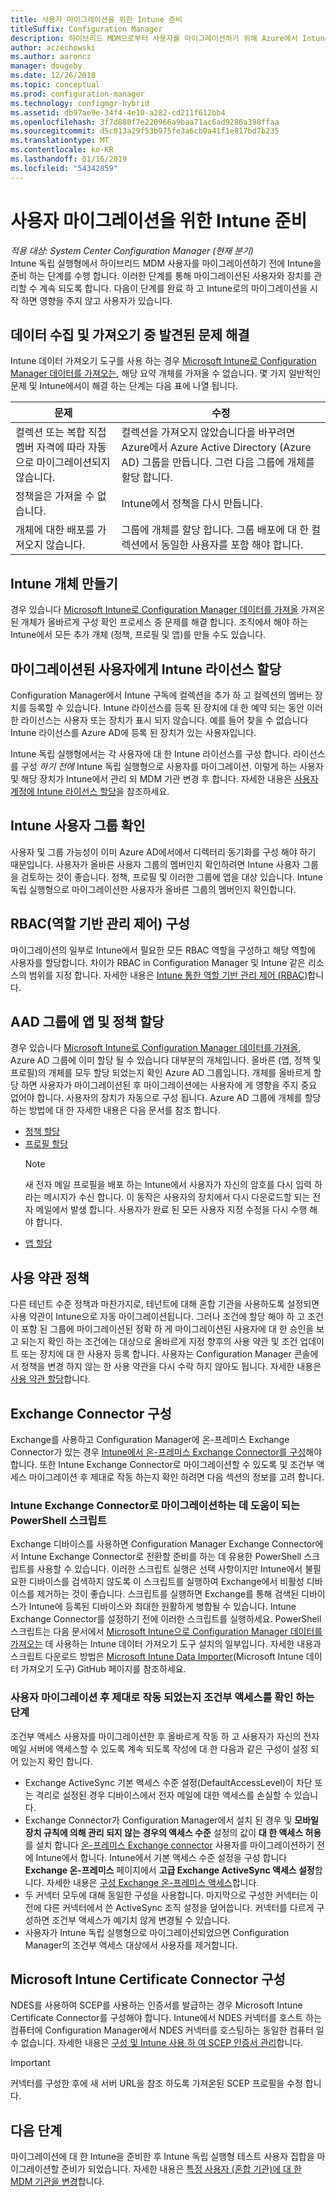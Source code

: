 ```yaml
---
title: 사용자 마이그레이션을 위한 Intune 준비
titleSuffix: Configuration Manager
description: 하이브리드 MDM으로부터 사용자를 마이그레이션하기 위해 Azure에서 Intune을 준비하는 방법을 알아봅니다.
author: aczechowski
ms.author: aaroncz
manager: dougeby
ms.date: 12/26/2018
ms.topic: conceptual
ms.prod: configuration-manager
ms.technology: configmgr-hybrid
ms.assetid: db97ae9e-34f4-4e10-a282-cd211f612bb4
ms.openlocfilehash: 3f7d880f7e220966a9baa71ac6ad9286a398ffaa
ms.sourcegitcommit: d5c013a29f53b975fe3a6cb0a41f1e817bd7b235
ms.translationtype: MT
ms.contentlocale: ko-KR
ms.lasthandoff: 01/16/2019
ms.locfileid: "54342859"
---
```

# <a name="prepare-intune-for-user-migration"></a>사용자 마이그레이션을 위한 Intune 준비 

*적용 대상: System Center Configuration Manager (현재 분기)*    
Intune 독립 실행형에서 하이브리드 MDM 사용자를 마이그레이션하기 전에 Intune을 준비 하는 단계를 수행 합니다. 이러한 단계를 통해 마이그레이션된 사용자와 장치를 관리할 수 계속 되도록 합니다. 다음이 단계를 완료 하 고 Intune로의 마이그레이션을 시작 하면 영향을 주지 않고 사용자가 있습니다.  

## <a name="fix-issues-found-during-data-collection-and-import"></a>데이터 수집 및 가져오기 중 발견된 문제 해결
Intune 데이터 가져오기 도구를 사용 하는 경우 [Microsoft Intune로 Configuration Manager 데이터를 가져오는](migrate-import-data.md), 해당 요약 개체를 가져올 수 없습니다. 몇 가지 일반적인 문제 및 Intune에서이 해결 하는 단계는 다음 표에 나열 됩니다. 

|문제  |수정  |
|---------|---------|
|컬렉션 또는 복합 직접 멤버 자격에 따라 자동으로 마이그레이션되지 않습니다.|컬렉션을 가져오지 않았습니다을 바꾸려면 Azure에서 Azure Active Directory (Azure AD) 그룹을 만듭니다. 그런 다음 그룹에 개체를 할당 합니다.|
|정책을은 가져올 수 없습니다. |Intune에서 정책을 다시 만듭니다.|
|개체에 대한 배포를 가져오지 않습니다.|그룹에 개체를 할당 합니다. 그룹 배포에 대 한 컬렉션에서 동일한 사용자를 포함 해야 합니다.|

## <a name="create-intune-objects"></a>Intune 개체 만들기 
경우 있습니다 [Microsoft Intune로 Configuration Manager 데이터를 가져올](migrate-import-data.md) 가져온된 개체가 올바르게 구성 확인 프로세스 중 문제를 해결 합니다. 조직에서 해야 하는 Intune에서 모든 추가 개체 (정책, 프로필 및 앱)를 만들 수도 있습니다. 

## <a name="assign-intune-licenses-to-migrated-users"></a>마이그레이션된 사용자에게 Intune 라이선스 할당
Configuration Manager에서 Intune 구독에 컬렉션을 추가 하 고 컬렉션의 멤버는 장치를 등록할 수 있습니다. Intune 라이선스를 등록 된 장치에 대 한 예약 되는 동안 이러한 라이선스는 사용자 또는 장치가 표시 되지 않습니다. 예를 들어 찾을 수 없습니다 Intune 라이선스를 Azure AD에 등록 된 장치가 있는 사용자입니다. 

Intune 독립 실행형에서는 각 사용자에 대 한 Intune 라이선스를 구성 합니다. 라이선스를 구성 *하기 전에* Intune 독립 실행형으로 사용자를 마이그레이션. 이렇게 하는 사용자 및 해당 장치가 Intune에서 관리 되 MDM 기관 변경 후 합니다. 자세한 내용은 [사용자 계정에 Intune 라이선스 할당](https://docs.microsoft.com/intune/licenses-assign)을 참조하세요. 

## <a name="verify-intune-user-groups"></a>Intune 사용자 그룹 확인
사용자 및 그룹 가능성이 이미 Azure AD에서에서 디렉터리 동기화를 구성 해야 하기 때문입니다. 사용자가 올바른 사용자 그룹의 멤버인지 확인하려면 Intune 사용자 그룹을 검토하는 것이 좋습니다. 정책, 프로필 및 이러한 그룹에 앱을 대상 있습니다. Intune 독립 실행형으로 마이그레이션한 사용자가 올바른 그룹의 멤버인지 확인합니다. 

## <a name="configure-role-based-administration-control-rbac"></a>RBAC(역할 기반 관리 제어) 구성
마이그레이션의 일부로 Intune에서 필요한 모든 RBAC 역할을 구성하고 해당 역할에 사용자를 할당합니다. 차이가 RBAC in Configuration Manager 및 Intune 같은 리소스의 범위를 지정 합니다. 자세한 내용은 [Intune 통한 역할 기반 관리 제어 (RBAC)](https://docs.microsoft.com/intune/role-based-access-control)합니다.

## <a name="assign-apps-and-policies-to-aad-groups"></a>AAD 그룹에 앱 및 정책 할당
경우 있습니다 [Microsoft Intune로 Configuration Manager 데이터를 가져올](migrate-import-data.md), Azure AD 그룹에 이미 할당 될 수 있습니다 대부분의 개체입니다. 올바른 (앱, 정책 및 프로필)의 개체를 모두 할당 되었는지 확인 Azure AD 그룹입니다. 개체를 올바르게 할당 하면 사용자가 마이그레이션된 후 마이그레이션에는 사용자에 게 영향을 주지 중요 없어야 합니다. 사용자의 장치가 자동으로 구성 됩니다. Azure AD 그룹에 개체를 할당 하는 방법에 대 한 자세한 내용은 다음 문서를 참조 합니다. 
- [정책 할당](https://docs.microsoft.com/intune/get-started-policies)  
- [프로필 할당](https://docs.microsoft.com/intune/device-profile-assign)  
    > [!NOTE]  
    > 새 전자 메일 프로필을 배포 하는 Intune에서 사용자가 자신의 암호를 다시 입력 하 라는 메시지가 수신 합니다. 이 동작은 사용자의 장치에서 다시 다운로드할 되는 전자 메일에서 발생 합니다. 사용자가 완료 된 모든 사용자 지정 수정을 다시 수행 해야 합니다. 
- [앱 할당](https://docs.microsoft.com/intune/get-started-apps) 

## <a name="terms-and-conditions-policy"></a>사용 약관 정책
다른 테넌트 수준 정책과 마찬가지로, 테넌트에 대해 혼합 기관을 사용하도록 설정되면 사용 약관이 Intune으로 자동 마이그레이션됩니다.  그러나 조건에 할당 해야 하 고 조건이 포함 된 그룹에 마이그레이션된 정확 하 게 마이그레이션된 사용자에 대 한 승인을 보고 되는지 확인 하는 조건에는 대상으로 올바르게 지정 향후의 사용 약관 및 조건 업데이트 또는 장치에 대 한 사용자 등록 합니다. 사용자는 Configuration Manager 콘솔에서 정책을 변경 하지 않는 한 사용 약관을 다시 수락 하지 않아도 됩니다. 자세한 내용은 [사용 약관 할당](https://docs.microsoft.com/intune/terms-and-conditions-create#assign-terms-and-conditions)합니다.

## <a name="configure-the-exchange-connector"></a>Exchange Connector 구성
Exchange를 사용하고 Configuration Manager에 온-프레미스 Exchange Connector가 있는 경우 [Intune에서 온-프레미스 Exchange Connector를 구성](https://docs.microsoft.com/intune/exchange-connector-install)해야 합니다. 또한 Intune Exchange Connector로 마이그레이션할 수 있도록 및 조건부 액세스 마이그레이션 후 제대로 작동 하는지 확인 하려면 다음 섹션의 정보를 고려 합니다.

### <a name="powershell-scripts-to-help-you-migrate-to-the-intune-exchange-connector"></a>Intune Exchange Connector로 마이그레이션하는 데 도움이 되는 PowerShell 스크립트 
Exchange 디바이스를 사용하면 Configuration Manager Exchange Connector에서 Intune Exchange Connector로 전환할 준비를 하는 데 유용한 PowerShell 스크립트를 사용할 수 있습니다. 이러한 스크립트 실행은 선택 사항이지만 Intune에서 불필요한 디바이스를 검색하지 않도록 이 스크립트를 실행하여 Exchange에서 비활성 디바이스를 제거하는 것이 좋습니다. 스크립트를 실행하면 Exchange를 통해 검색된 디바이스가 Intune에 등록된 디바이스와 최대한 원활하게 병합될 수 있습니다. Intune Exchange Connector를 설정하기 전에 이러한 스크립트를 실행하세요. PowerShell 스크립트는 다음 문서에서 [Microsoft Intune으로 Configuration Manager 데이터를 가져오는](migrate-import-data.md) 데 사용하는 Intune 데이터 가져오기 도구 설치의 일부입니다. 자세한 내용과 스크립트 다운로드 방법은 [Microsoft Intune Data Importer](https://github.com/ConfigMgrTools/Intune-Data-Importer)(Microsoft Intune 데이터 가져오기 도구) GitHub 페이지를 참조하세요.

### <a name="steps-to-make-sure-conditional-access-works-properly-after-user-migration"></a>사용자 마이그레이션 후 제대로 작동 되었는지 조건부 액세스를 확인 하는 단계
조건부 액세스 사용자를 마이그레이션한 후 올바르게 작동 하 고 사용자가 자신의 전자 메일 서버에 액세스할 수 있도록 계속 되도록 작성에 대 한 다음과 같은 구성이 설정 되어 있는지 확인 합니다.
- Exchange ActiveSync 기본 액세스 수준 설정(DefaultAccessLevel)이 차단 또는 격리로 설정된 경우 디바이스에서 전자 메일에 대한 액세스를 손실할 수 있습니다. 
- Exchange Connector가 Configuration Manager에서 설치 된 경우 및 **모바일 장치 규칙에 의해 관리 되지 않는 경우의 액세스 수준** 설정의 값이 **대 한 액세스 허용**를 설치 합니다 [ 온-프레미스 Exchange connector](https://docs.microsoft.com/intune/conditional-access-exchange-create#configure-exchange-on-premises-access) 사용자를 마이그레이션하기 전에 Intune에서 합니다. Intune에서 기본 액세스 수준 설정을 구성 합니다 **Exchange 온-프레미스** 페이지에서 **고급 Exchange ActiveSync 액세스 설정**합니다. 자세한 내용은 [구성 Exchange 온-프레미스 액세스](https://docs.microsoft.com/intune/conditional-access-exchange-create#configure-exchange-on-premises-access)합니다.
- 두 커넥터 모두에 대해 동일한 구성을 사용합니다. 마지막으로 구성한 커넥터는 이전에 다른 커넥터에서 쓴 ActiveSync 조직 설정을 덮어씁니다. 커넥터를 다르게 구성하면 조건부 액세스가 예기치 않게 변경될 수 있습니다.
- 사용자가 Intune 독립 실행형으로 마이그레이션되었으면 Configuration Manager의 조건부 액세스 대상에서 사용자를 제거합니다.

## <a name="configure-the-microsoft-intune-certificate-connector"></a>Microsoft Intune Certificate Connector 구성
NDES를 사용하여 SCEP를 사용하는 인증서를 발급하는 경우 Microsoft Intune Certificate Connector를 구성해야 합니다. Intune에서 NDES 커넥터를 호스트 하는 컴퓨터에 Configuration Manager에서 NDES 커넥터를 호스팅하는 동일한 컴퓨터 일 수 없습니다. 자세한 내용은 [구성 및 Intune 사용 하 여 SCEP 인증서 관리](https://docs.microsoft.com/intune/certificates-scep-configure)합니다. 

> [!Important]    
> 커넥터를 구성한 후에 새 서버 URL을 참조 하도록 가져온된 SCEP 프로필을 수정 합니다.

## <a name="next-step"></a>다음 단계
마이그레이션에 대 한 Intune을 준비한 후 Intune 독립 실행형 테스트 사용자 집합을 마이그레이션할 준비가 되었습니다. 자세한 내용은 [특정 사용자 (혼합 기관)에 대 한 MDM 기관을 변경](migrate-mixed-authority.md)합니다.


